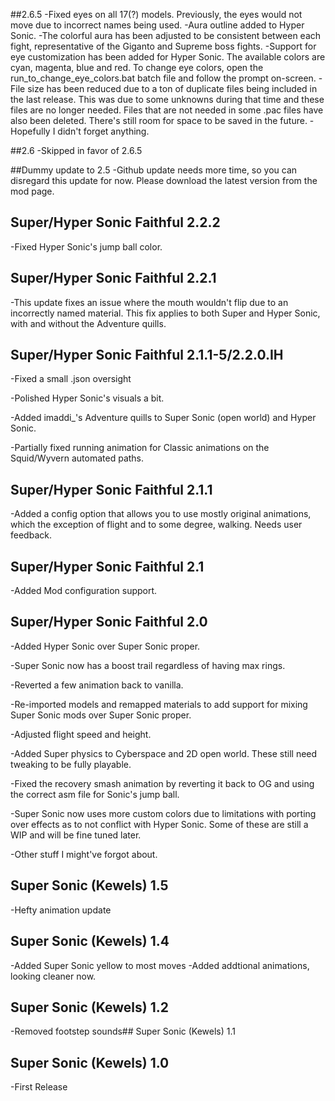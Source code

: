 ##2.6.5
-Fixed eyes on all 17(?) models.  Previously, the eyes would not move due to incorrect names being used.
-Aura outline added to Hyper Sonic.
-The colorful aura has been adjusted to be consistent between each fight, representative of the Giganto and Supreme boss fights.
-Support for eye customization has been added for Hyper Sonic.  The available colors are cyan, magenta, blue and red.  To change eye colors, open the run_to_change_eye_colors.bat batch file and follow the prompt on-screen.
-File size has been reduced due to a ton of duplicate files being included in the last release.  This was due to some unknowns during that time and these files are no longer needed.  Files that are not needed in some .pac files have also been deleted.  There's still room for space to be saved in the future.
-Hopefully I didn't forget anything.

##2.6
-Skipped in favor of 2.6.5

##Dummy update to 2.5
-Github update needs more time, so you can disregard this update for now. Please download the latest version from the mod page.

## Super/Hyper Sonic Faithful 2.2.2
-Fixed Hyper Sonic's jump ball color.

## Super/Hyper Sonic Faithful 2.2.1
-This update fixes an issue where the mouth wouldn't flip due to an incorrectly named material. This fix applies to both Super and Hyper Sonic, with and without the Adventure quills.

## Super/Hyper Sonic Faithful 2.1.1-5/2.2.0.IH
-Fixed a small .json oversight

-Polished Hyper Sonic's visuals a bit.

-Added imaddi_'s Adventure quills to Super Sonic (open world) and Hyper Sonic.

-Partially fixed running animation for Classic animations on the Squid/Wyvern automated paths.

## Super/Hyper Sonic Faithful 2.1.1
-Added a config option that allows you to use mostly original animations, which the exception of flight and to some degree, walking.  Needs user feedback.

## Super/Hyper Sonic Faithful 2.1
-Added Mod configuration support.

## Super/Hyper Sonic Faithful 2.0
-Added Hyper Sonic over Super Sonic proper.

-Super Sonic now has a boost trail regardless of having max rings.

-Reverted a few animation back to vanilla.

-Re-imported models and remapped materials to add support for mixing Super Sonic mods over Super Sonic proper.

-Adjusted flight speed and height.

-Added Super physics to Cyberspace and 2D open world.  These still need tweaking to be fully playable.

-Fixed the recovery smash animation by reverting it back to OG and using the correct asm file for Sonic's jump ball.

-Super Sonic now uses more custom colors due to limitations with porting over effects as to not conflict with Hyper Sonic.  Some of these are still a WIP and will be fine tuned later.

-Other stuff I might've forgot about.

## Super Sonic (Kewels) 1.5
-Hefty animation update

## Super Sonic (Kewels) 1.4
-Added Super Sonic yellow to most moves
-Added addtional animations, looking cleaner now.

## Super Sonic (Kewels) 1.2
-Removed footstep sounds## Super Sonic (Kewels) 1.1

## Super Sonic (Kewels) 1.0
-First Release
